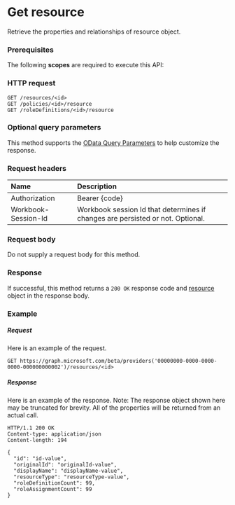 # Get resource

Retrieve the properties and relationships of resource object.
### Prerequisites
The following **scopes** are required to execute this API: 
### HTTP request
<!-- { "blockType": "ignored" } -->
```http
GET /resources/<id>
GET /policies/<id>/resource
GET /roleDefinitions/<id>/resource
```
### Optional query parameters
This method supports the [OData Query Parameters](http://graph.microsoft.io/docs/overview/query_parameters) to help customize the response.

### Request headers
| Name      |Description|
|:----------|:----------|
| Authorization  | Bearer {code}|
| Workbook-Session-Id  | Workbook session Id that determines if changes are persisted or not. Optional.|

### Request body
Do not supply a request body for this method.
### Response
If successful, this method returns a `200 OK` response code and [resource](../resources/resource.md) object in the response body.
### Example
##### Request
Here is an example of the request.
<!-- {
  "blockType": "request",
  "name": "get_resource"
}-->
```http
GET https://graph.microsoft.com/beta/providers('00000000-0000-0000-0000-000000000002')/resources/<id>
```
##### Response
Here is an example of the response. Note: The response object shown here may be truncated for brevity. All of the properties will be returned from an actual call.
<!-- {
  "blockType": "response",
  "truncated": true,
  "@odata.type": "microsoft.graph.resource"
} -->
```http
HTTP/1.1 200 OK
Content-type: application/json
Content-length: 194

{
  "id": "id-value",
  "originalId": "originalId-value",
  "displayName": "displayName-value",
  "resourceType": "resourceType-value",
  "roleDefinitionCount": 99,
  "roleAssignmentCount": 99
}
```

<!-- uuid: 8fcb5dbc-d5aa-4681-8e31-b001d5168d79
2015-10-25 14:57:30 UTC -->
<!-- {
  "type": "#page.annotation",
  "description": "Get resource",
  "keywords": "",
  "section": "documentation",
  "tocPath": ""
}-->